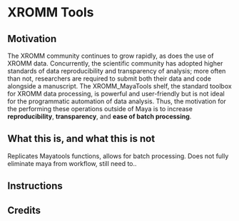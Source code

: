 # XROMM Tools

## Motivation
The XROMM community continues to grow rapidly, as does the use of XROMM data. Concurrently, the scientific community has adopted higher standards of data reproducibility and transparency of analysis; more often than not, researchers are required to submit both their data and code alongside a manuscript.
The XROMM_MayaTools shelf, the standard toolbox for XROMM data processing, is powerful and user-friendly but is not ideal for the programmatic automation of data analysis. Thus, the motivation for the performing these operations outside of Maya is to increase **reproducibility**, **transparency**, and **ease of batch processing**.

## What this is, and what this is not
Replicates Mayatools functions, allows for batch processing. Does not fully eliminate maya from workflow, still need to..

## Instructions

## Credits
